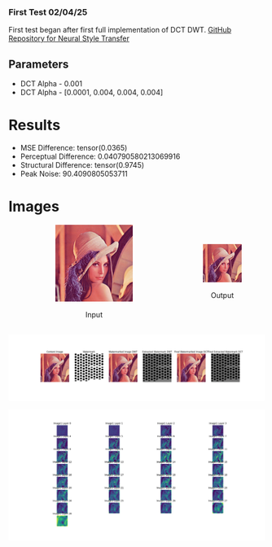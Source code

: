 

### First Test 02/04/25
First test began after first full implementation of DCT DWT.
[GitHub Repository for Neural Style Transfer](https://github.com/Magicmaan/Neural-Style-Transfer)

## Parameters
* DCT Alpha - 0.001
* DCT Alpha - [0.0001, 0.004, 0.004, 0.004]

# Results
* MSE Difference:  tensor(0.0365)
* Perceptual Difference:  0.040790580213069916
* Structural Difference:  tensor(0.9745)
* Peak Noise:  90.4090805053711

# Images
<div style="display: flex; flex-direction: row; justify-content: space-around; align-items: center; margin-bottom: 1rem;">
    <div style="text-align: center;">
        <img src="./assets/lena.png" alt="Lena" style="width: 45%;"/>
        <p>Input</p>
    </div>
    <div style="text-align: center;">
        <img src="./assets/NST_TEST_01_watermarked.png" alt="NST Test 01 Watermarked" style="width: 45%;"/>
        <p>Output</p>
    </div>
</div>


![Process](./assets/NST_TEST_01_process.png)

![Features](./assets/lena_features.png)



